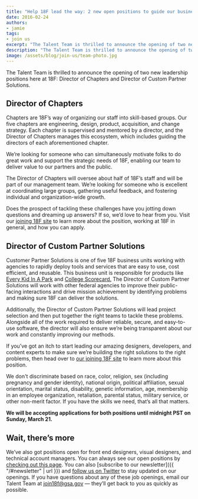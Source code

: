 ```yaml
---
title: "Help 18F lead the way: 2 new open positions to guide our business and our people"
date: 2016-02-24
authors:
- jamie
tags:
- join us
excerpt: "The Talent Team is thrilled to announce the opening of two new leadership positions here at 18F: Director of Chapters and Director of Custom Partner Solutions"
description: "The Talent Team is thrilled to announce the opening of two new leadership positions here at 18F: Director of Chapters and Director of Custom Partner Solutions"
image: /assets/blog/join-us/team-photo.jpg
---
```


The Talent Team is thrilled to announce the opening of two new
leadership positions here at 18F: Director of Chapters and Director of
Custom Partner Solutions.

Director of Chapters
--------------------

Chapters are 18F’s way of organizing our staff into skill-based groups.
Our five chapters are engineering, design, product, acquisition, and
change strategy. Each chapter is supervised and mentored by a director,
and the Director of Chapters manages this ecosystem, which includes
guiding the directors of each aforementioned chapter.

We’re looking for someone who can simultaneously motivate folks to do
great work and support the strategic needs of 18F, enabling our team to
deliver value to our partners and the public.

The Director of Chapters will oversee about half of 18F’s staff and will
be part of our management team. We’re looking for someone who is
excellent at coordinating large groups, gathering useful feedback, and
fostering individual and organization-wide growth.

Does the prospect of tackling these challenges have you jotting down
questions and dreaming up answers? If so, we’d love to hear from you.
Visit our [joining 18F site](https://pages.18f.gov/joining-18f/) to
learn more about the position, working at 18F in general, and how you
can apply.

Director of Custom Partner Solutions
------------------------------------

Customer Partner Solutions is one of five 18F business units working
with agencies to rapidly deploy tools and services that are easy to use,
cost efficient, and reusable. This business unit is responsible for
products like [Every Kid In A Park](https://www.everykidinapark.gov/)
and [College Scorecard.](https://collegescorecard.ed.gov/) The Director of Custom
Partner Solutions will work with other federal agencies to
improve their public-facing interactions and drive mission achievement
by identifying problems and making sure 18F can deliver the solutions.

Additionally, the Director of Custom Partner Solutions will lead project
selection and then put together the right teams to tackle these
problems. Alongside all of the work required to deliver reliable,
secure, and easy-to-use software, the director will also ensure we’re
being transparent about our work and constantly improving our methods.

If you’ve got an itch to start leading our amazing designers,
developers, and content experts to make sure we’re building the right
solutions to the right problems, then head over to [our joining 18F
site](https://pages.18f.gov/joining-18f/) to learn more about this
position.

We don't discriminate based on race, color, religion, sex (including
pregnancy and gender identity), national origin, political affiliation,
sexual orientation, marital status, disability, genetic information,
age, membership in an employee organization, retaliation, parental
status, military service, or other non-merit factor. If you have the
skills we need, that’s all that matters.

**We will be accepting applications for both positions until midnight PST
on Sunday, March 21.**

Wait, there’s more
------------------

We’ve also got positions open for front end designers, visual designers,
and technical account managers. You can always see our open positions by
[checking out this
page](https://pages.18f.gov/joining-18f/roles-and-teams/). You can also
[subscribe to our newsletter]({{ "/#newsletter" | url }}) and
[follow us on Twitter](https://twitter.com/18F/) to stay updated on
our openings. If you have questions about any of these job openings,
email our Talent Team at [join18f@gsa.gov](mailto:join18f@gsa.gov) —
they’ll get back to you as quickly as possible.
